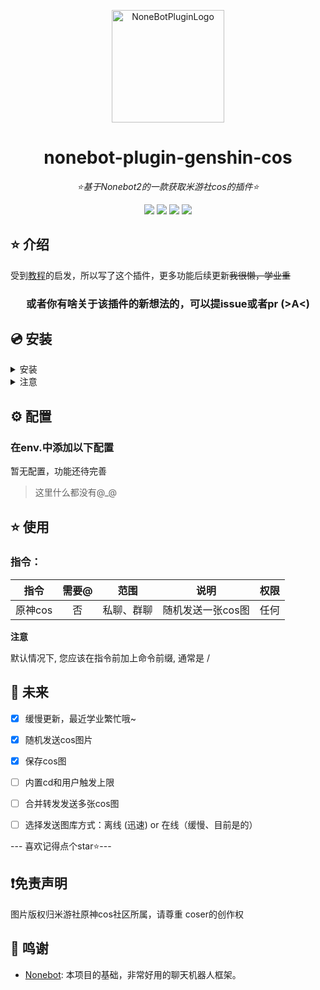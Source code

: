 


<div align="center">

<a href="https://v2.nonebot.dev/store"><img src="https://github.com/Cvandia/nonebot_plugin_genshin_cos/blob/main/res/ico.png" width="180" height="180" alt="NoneBotPluginLogo"></a>

</div>

<div align="center">

# nonebot-plugin-genshin-cos

_⭐基于Nonebot2的一款获取米游社cos的插件⭐_


</div>

<div align="center">
<a href="https://www.python.org/downloads/release/python-390/"><img src="https://img.shields.io/badge/python-3.8+-blue"></a>  <a href=""><img src="https://img.shields.io/badge/QQ-1141538825-yellow"></a> <a href="https://github.com/Cvandia/nonebot_plugin_genshin_cos/blob/main/LICENSE"><img src="https://img.shields.io/badge/license-MIT-blue"></a> <a href="https://v2.nonebot.dev/"><img src="https://img.shields.io/badge/Nonebot2-rc1+-red"></a>
</div>


## ⭐ 介绍

受到[教程](https://juejin.cn/post/6990320268010848286)的启发，所以写了这个插件，更多功能后续更新~~我很懒，学业重~~


<div align="center">

### 或者你有啥关于该插件的新想法的，可以提issue或者pr (>A<)

</div>

## 💿 安装

<details>
<summary>安装</summary>

pip 安装

```
pip install nonebot-plugin-genshin-cos
```

nb-cli安装

```
nb plugin install nonebot-plugin-genshin-cos --upgrade
```
 
 </details>
 
 <details>
 <summary>注意</summary>
 
 推荐镜像站下载
  
 清华源```https://pypi.tuna.tsinghua.edu.cn/simple```
 
 阿里源```https://mirrors.aliyun.com/pypi/simple/```
 
</details>


## ⚙️ 配置
### 在env.中添加以下配置

暂无配置，功能还待完善


> 这里什么都没有@_@

## ⭐ 使用

### 指令：
| 指令 | 需要@ | 范围 | 说明 |权限|
|:-----:|:----:|:----:|:----:|:----:|
|原神cos|否|私聊、群聊|随机发送一张cos图|任何|

**注意**

默认情况下, 您应该在指令前加上命令前缀, 通常是 /

## 🌙 未来
 - [x] 缓慢更新，最近学业繁忙哦~
 - [x] 随机发送cos图片
 - [x] 保存cos图
 - [ ] 内置cd和用户触发上限
 - [ ] 合并转发发送多张cos图
 - [ ] 选择发送图库方式：离线 (迅速) or 在线（缓慢、目前是的）


--- 喜欢记得点个star⭐---

## ❗免责声明

图片版权归米游社原神cos社区所属，请尊重
coser的创作权

## 💝 鸣谢

- [Nonebot](https://github.com/nonebot/nonebot2): 本项目的基础，非常好用的聊天机器人框架。
